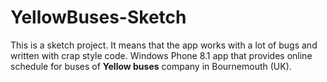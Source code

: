 # YellowBuses-Sketch
This is a sketch project. It means that the app works with a lot of bugs and written with crap style code. Windows Phone 8.1 app that provides online schedule for buses of **Yellow buses** company in Bournemouth (UK).
